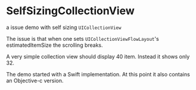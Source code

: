 SelfSizingCollectionView
========================

a issue demo with self sizing `UICollectionView`

The issue is that when one sets `UICollectionViewFlowLayout`'s estimatedItemSize the scrolling  breaks.

A very simple collection view should display 40 item. Instead it shows only 32.

The demo started with a Swift implementation. At this point it also contains an Objective-c version.


